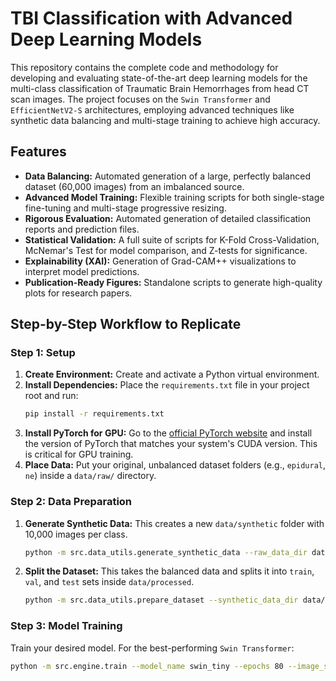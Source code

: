 # TBI Classification with Advanced Deep Learning Models

This repository contains the complete code and methodology for developing and evaluating state-of-the-art deep learning models for the multi-class classification of Traumatic Brain Hemorrhages from head CT scan images. The project focuses on the `Swin Transformer` and `EfficientNetV2-S` architectures, employing advanced techniques like synthetic data balancing and multi-stage training to achieve high accuracy.

## Features

* **Data Balancing:** Automated generation of a large, perfectly balanced dataset (60,000 images) from an imbalanced source.
* **Advanced Model Training:** Flexible training scripts for both single-stage fine-tuning and multi-stage progressive resizing.
* **Rigorous Evaluation:** Automated generation of detailed classification reports and prediction files.
* **Statistical Validation:** A full suite of scripts for K-Fold Cross-Validation, McNemar's Test for model comparison, and Z-tests for significance.
* **Explainability (XAI):** Generation of Grad-CAM++ visualizations to interpret model predictions.
* **Publication-Ready Figures:** Standalone scripts to generate high-quality plots for research papers.

## Step-by-Step Workflow to Replicate

### Step 1: Setup

1.  **Create Environment:** Create and activate a Python virtual environment.
2.  **Install Dependencies:** Place the `requirements.txt` file in your project root and run:
    ```bash
    pip install -r requirements.txt
    ```
3.  **Install PyTorch for GPU:** Go to the [official PyTorch website](https://pytorch.org/get-started/locally/) and install the version of PyTorch that matches your system's CUDA version. This is critical for GPU training.
4.  **Place Data:** Put your original, unbalanced dataset folders (e.g., `epidural`, `ne`) inside a `data/raw/` directory.

### Step 2: Data Preparation

1.  **Generate Synthetic Data:** This creates a new `data/synthetic` folder with 10,000 images per class.
    ```bash
    python -m src.data_utils.generate_synthetic_data --raw_data_dir data/raw
    ```
2.  **Split the Dataset:** This takes the balanced data and splits it into `train`, `val`, and `test` sets inside `data/processed`.
    ```bash
    python -m src.data_utils.prepare_dataset --synthetic_data_dir data/synthetic
    ```

### Step 3: Model Training

Train your desired model. For the best-performing `Swin Transformer`:
```bash
python -m src.engine.train --model_name swin_tiny --epochs 80 --image_size 224 --learning_rate 1e-4 --batch_size 32 --weight_decay 0.05
